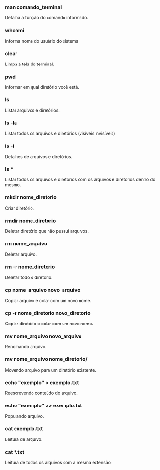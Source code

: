 ### man comando_terminal
Detalha a função do comando informado.

### whoami
Informa nome do usuário do sistema

### clear
Limpa a tela do terminal.

### pwd
Informar em qual diretório você está.

### ls
Listar arquivos e diretórios.

### ls -la
Listar todos os arquivos e diretórios (visíveis invisíveis)

### ls -l
Detalhes de arquivos e diretórios.

### ls * 
Listar todos os arquivos e diretórios com os arquivos e diretórios dentro do mesmo.

### mkdir nome_diretorio
Criar diretório.

### rmdir nome_diretorio
Deletar diretório que não pussui arquivos.

### rm nome_arquivo
Deletar arquivo.

### rm -r nome_diretorio
Deletar todo o diretório.

### cp nome_arquivo novo_arquivo
Copiar arquivo e colar com um novo nome.

### cp -r nome_diretorio novo_diretorio
Copiar diretório e colar com um novo nome.

### mv nome_arquivo novo_arquivo
Renomando arquivo.

### mv nome_arquivo nome_diretorio/
Movendo arquivo para um diretório existente.

### echo "exemplo" > exemplo.txt
Reescrevendo conteúdo do arquivo.

### echo "exemplo" >> exemplo.txt
Populando arquivo.

### cat exemplo.txt
Leitura de arquivo.

### cat *.txt
Leitura de todos os arquivos com a mesma extensão
